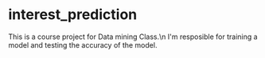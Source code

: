 # interest_prediction
This is a course project for Data mining Class.\n
I'm resposible for training a model and testing the accuracy of the model.

